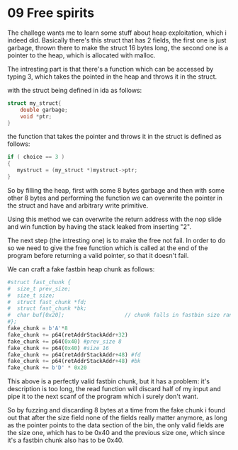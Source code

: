 # 09 Free spirits

The challege wants me to learn some stuff about heap exploitation, which i indeed did.
Basically there's this struct that has 2 fields, the first one is just garbage, thrown there to make the struct 16 bytes long, the second one is a pointer to the heap, which is allocated with malloc.

The intresting part is that there's a function which can be accessed by typing 3, which takes the pointed in the heap and throws it in the struct.

with the struct being defined in ida as follows:

```c
struct my_struct{
    double garbage;
    void *ptr;
}
```

the function that takes the pointer and throws it in the struct is defined as follows:

```c
if ( choice == 3 )
{
   mystruct = (my_struct *)mystruct->ptr;
}
```

So by filling the heap, first with some 8 bytes garbage and then with some other 8 bytes and performing the function we can overwrite the pointer in the struct and have and arbitrary write primitive.

Using this method we can overwrite the return address with the nop slide and win function by having the stack leaked from inserting "2".

The next step (the intresting one) is to make the free not fail. In order to do so we need to give the free function which is called at the end of the program before returning a valid pointer, so that it doesn't fail.

We can craft a fake fastbin heap chunk as follows:

```py
#struct fast_chunk {
#  size_t prev_size;
#  size_t size;
#  struct fast_chunk *fd;
#  struct fast_chunk *bk;
#  char buf[0x20];                   // chunk falls in fastbin size range
#};
fake_chunk = b'A'*8
fake_chunk += p64(retAddrStackAddr+32)
fake_chunk += p64(0x40) #prev_size 8
fake_chunk += p64(0x40) #size 16
fake_chunk += p64(retAddrStackAddr+48) #fd
fake_chunk += p64(retAddrStackAddr+48) #bk
fake_chunk += b'D' * 0x20
```

This above is a perfectly valid fastbin chunk, but it has a problem: it's description is too long, the read function will discard half of my input and pipe it to the next scanf of the program which i surely don't want.

So by fuzzing and discarding 8 bytes at a time from the fake chunk i found out that after the size field none of the fields really matter anymore, as long as the pointer points to the data section of the bin, the only valid fields are the size one, which has to be 0x40 and the previous size one, which since it's a fastbin chunk also has to be 0x40.


